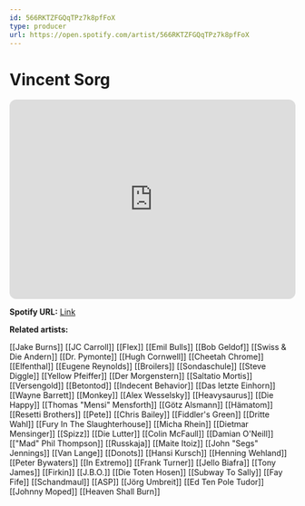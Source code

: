 ```yaml
---
id: 566RKTZFGQqTPz7k8pfFoX
type: producer
url: https://open.spotify.com/artist/566RKTZFGQqTPz7k8pfFoX
---
```

# Vincent Sorg

<iframe style="border-radius:12px" src="https://open.spotify.com/embed/artist/566RKTZFGQqTPz7k8pfFoX" width="100%" height="352" frameBorder="0" allowfullscreen="" allow="autoplay; clipboard-write; encrypted-media; fullscreen; picture-in-picture" loading="lazy"></iframe>

**Spotify URL:** [Link](https://open.spotify.com/artist/566RKTZFGQqTPz7k8pfFoX)

**Related artists:**

[[Jake Burns]]
[[JC Carroll]]
[[Flex]]
[[Emil Bulls]]
[[Bob Geldof]]
[[Swiss & Die Andern]]
[[Dr. Pymonte]]
[[Hugh Cornwell]]
[[Cheetah Chrome]]
[[Elfenthal]]
[[Eugene Reynolds]]
[[Broilers]]
[[Sondaschule]]
[[Steve Diggle]]
[[Yellow Pfeiffer]]
[[Der Morgenstern]]
[[Saltatio Mortis]]
[[Versengold]]
[[Betontod]]
[[Indecent Behavior]]
[[Das letzte Einhorn]]
[[Wayne Barrett]]
[[Monkey]]
[[Alex Wesselsky]]
[[Heavysaurus]]
[[Die Happy]]
[[Thomas "Mensi" Mensforth]]
[[Götz Alsmann]]
[[Hämatom]]
[[Resetti Brothers]]
[[Pete]]
[[Chris Bailey]]
[[Fiddler's Green]]
[[Dritte Wahl]]
[[Fury In The Slaughterhouse]]
[[Micha Rhein]]
[[Dietmar Mensinger]]
[[Spizz]]
[[Die Lutter]]
[[Colin McFaull]]
[[Damian O'Neill]]
[["Mad" Phil Thompson]]
[[Russkaja]]
[[Maite Itoiz]]
[[John "Segs" Jennings]]
[[Van Lange]]
[[Donots]]
[[Hansi Kursch]]
[[Henning Wehland]]
[[Peter Bywaters]]
[[In Extremo]]
[[Frank Turner]]
[[Jello Biafra]]
[[Tony James]]
[[Firkin]]
[[J.B.O.]]
[[Die Toten Hosen]]
[[Subway To Sally]]
[[Fay Fife]]
[[Schandmaul]]
[[ASP]]
[[Jörg Umbreit]]
[[Ed Ten Pole Tudor]]
[[Johnny Moped]]
[[Heaven Shall Burn]]
